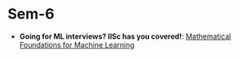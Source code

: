 # Sem-6

- **Going for ML interviews? IISc has you covered!**: [Mathematical Foundations for Machine Learning](https://www.youtube.com/playlist?list=PLgMDNELGJ1CYPJS6m_ygxb4KtHYxh1HjR)

